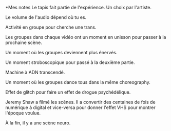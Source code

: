 *Mes notes
Le tapis fait partie de l'expérience. Un choix par l'artiste.

Le volume de l'audio dépend où tu es.

Activité en groupe pour cherche une trans.

Les groupes dans chaque vidéo ont un moment en unisson pour passer à la prochaine scène.

Un moment où les groupes deviennent plus énervés.

Un moment stroboscopique pour passé à la deuxième partie.

Machine à ADN transcendé.

Un moment où les groupes dance tous dans la même choreography.

Effet de glitch pour faire un effet de drogue psychédélique.

Jeremy Shaw a filmé les scènes. Il a convertir des centaines de fois de numérique à digital et vice-versa pour donner l'effet VHS pour montrer l'époque voulue.

À la fin, il y a une scène neuro.



